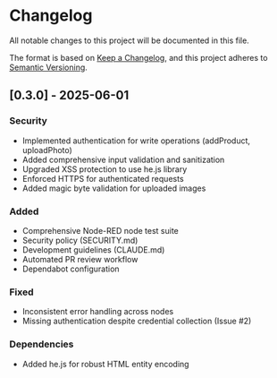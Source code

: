 # Changelog

All notable changes to this project will be documented in this file.

The format is based on [Keep a Changelog](https://keepachangelog.com/en/1.0.0/),
and this project adheres to [Semantic Versioning](https://semver.org/spec/v2.0.0.html).

## [0.3.0] - 2025-06-01

### Security
- Implemented authentication for write operations (addProduct, uploadPhoto)
- Added comprehensive input validation and sanitization
- Upgraded XSS protection to use he.js library
- Enforced HTTPS for authenticated requests
- Added magic byte validation for uploaded images

### Added
- Comprehensive Node-RED node test suite
- Security policy (SECURITY.md)
- Development guidelines (CLAUDE.md)
- Automated PR review workflow
- Dependabot configuration

### Fixed
- Inconsistent error handling across nodes
- Missing authentication despite credential collection (Issue #2)

### Dependencies
- Added he.js for robust HTML entity encoding